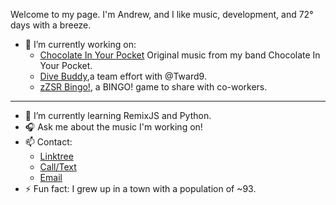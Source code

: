Welcome to my page. I'm Andrew, and I like music, development, and 72° days with a breeze. 


- 💼 I’m currently working on: 
  - [Chocolate In Your Pocket](https://github.com/andrewmoody96/ciyp) Original music from my band Chocolate In Your Pocket.
  - [Dive Buddy](https://github.com/P3-sharkBait/diveBuddy),a team effort with @Tward9.
  - [zZSR Bingo!](https://github.com/andrewmoody96/csrBingo), a BINGO! game to share with co-workers. 
------
- 🌱 I’m currently learning RemixJS and Python. 
- 🎧 Ask me about the music I'm working on!
- 📫 Contact:
  - [Linktree](https://linktr.ee/migbood)
  - [Call/Text](tel:217-303-9449)
  - [Email](mailto:andrew.moody96@gmail.com)
- ⚡ Fun fact: I grew up in a town with a population of ~93. 
